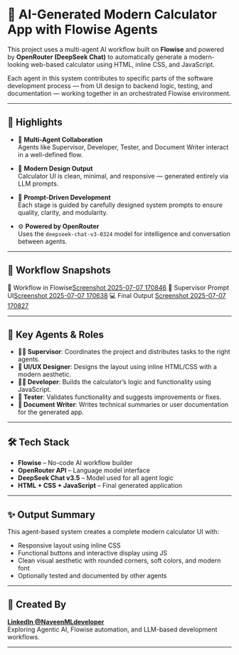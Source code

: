 # 🧮 AI-Generated Modern Calculator App with Flowise Agents

This project uses a multi-agent AI workflow built on **Flowise** and powered by **OpenRouter (DeepSeek Chat)** to automatically generate a modern-looking web-based calculator using HTML, inline CSS, and JavaScript.

Each agent in this system contributes to specific parts of the software development process — from UI design to backend logic, testing, and documentation — working together in an orchestrated Flowise environment.

---

## 🌟 Highlights

- 🔧 **Multi-Agent Collaboration**  
  Agents like Supervisor, Developer, Tester, and Document Writer interact in a well-defined flow.

- 🎨 **Modern Design Output**  
  Calculator UI is clean, minimal, and responsive — generated entirely via LLM prompts.

- 💬 **Prompt-Driven Development**  
  Each stage is guided by carefully designed system prompts to ensure quality, clarity, and modularity.

- ⚙️ **Powered by OpenRouter**  
  Uses the `deepseek-chat-v3-0324` model for intelligence and conversation between agents.

---

## 📸 Workflow Snapshots


🧠 Workflow in Flowise[Screenshot 2025-07-07 170846](https://github.com/user-attachments/assets/3a6b9016-c31c-4421-beb2-9d4abc3d51a4)
 📐 Supervisor Prompt UI[Screenshot 2025-07-07 170638](https://github.com/user-attachments/assets/7918cbcd-bb58-4e0b-a728-cc59e5ee1559)
 💻 Final Output [Screenshot 2025-07-07 170827](https://github.com/user-attachments/assets/b9e964b3-cf08-48a8-a65b-b581ad6fc853)
 

---

## 🧠 Key Agents & Roles

- **👨‍💼 Supervisor**: Coordinates the project and distributes tasks to the right agents.
- **🎨 UI/UX Designer**: Designs the layout using inline HTML/CSS with a modern aesthetic.
- **👨‍💻 Developer**: Builds the calculator’s logic and functionality using JavaScript.
- **🧪 Tester**: Validates functionality and suggests improvements or fixes.
- **📄 Document Writer**: Writes technical summaries or user documentation for the generated app.

---

## 🛠️ Tech Stack

- **Flowise** – No-code AI workflow builder
- **OpenRouter API** – Language model interface
- **DeepSeek Chat v3.5** – Model used for all agent logic
- **HTML + CSS + JavaScript** – Final generated application

---

## ✨ Output Summary

This agent-based system creates a complete modern calculator UI with:
- Responsive layout using inline CSS
- Functional buttons and interactive display using JS
- Clean visual aesthetic with rounded corners, soft colors, and modern font
- Optionally tested and documented by other agents

---

## 🙌 Created By
**[LinkedIn ](https://www.linkedin.com/in/naveenkumar8248/)** 
**[@NaveenMLdeveloper](https://github.com/NaveenMLdeveloper)**  
Exploring Agentic AI, Flowise automation, and LLM-based development workflows.

---

